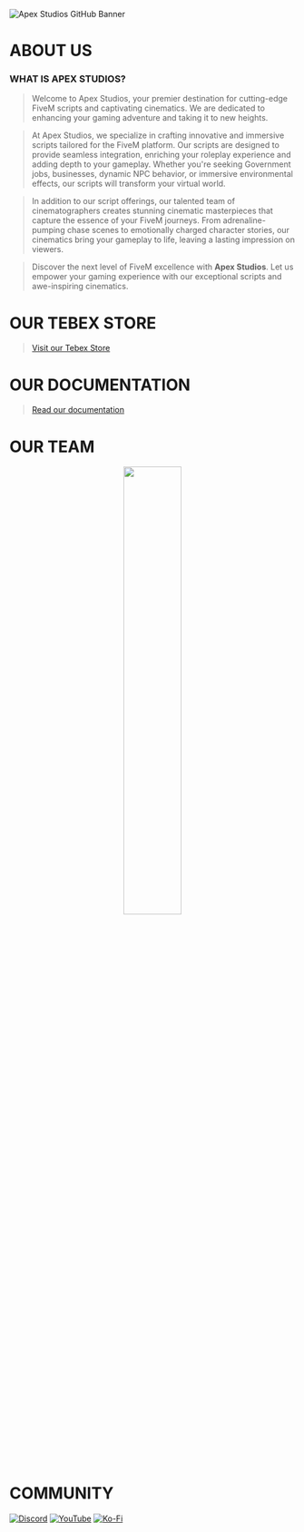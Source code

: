 ![Apex Studios GitHub Banner](https://i.imgur.com/xgEAbgK.png)

# ABOUT US
### WHAT IS APEX STUDIOS?
> Welcome to Apex Studios, your premier destination for cutting-edge FiveM scripts and captivating cinematics. We are dedicated to enhancing your gaming adventure and taking it to new heights.

> At Apex Studios, we specialize in crafting innovative and immersive scripts tailored for the FiveM platform. Our scripts are designed to provide seamless integration, enriching your roleplay experience and adding depth to your gameplay. Whether you're seeking Government jobs, businesses, dynamic NPC behavior, or immersive environmental effects, our scripts will transform your virtual world.

> In addition to our script offerings, our talented team of cinematographers creates stunning cinematic masterpieces that capture the essence of your FiveM journeys. From adrenaline-pumping chase scenes to emotionally charged character stories, our cinematics bring your gameplay to life, leaving a lasting impression on viewers.

> Discover the next level of FiveM excellence with **Apex Studios**. Let us empower your gaming experience with our exceptional scripts and awe-inspiring cinematics.

# OUR TEBEX STORE
> [Visit our Tebex Store](https://astudios.tebex.io)

# OUR DOCUMENTATION
> [Read our documentation](https://apexstudios.gitbook.io/docs/)

# OUR TEAM
<div align="center">
        <a href="https://ko-fi.com/aqade"><img width="45%" src="https://github-readme-stats.vercel.app/api?username=aqade&layout=compact&theme=react&hide_border=true&show_icons=true"/></a>
</div>

# COMMUNITY
[![Discord](https://img.shields.io/badge/Discord-%237289DA.svg?style=for-the-badge&logo=discord&logoColor=white)](https://discord.gg/apexstudios)
[![YouTube](https://img.shields.io/badge/YouTube-%23FF0000.svg?style=for-the-badge&logo=YouTube&logoColor=white)](https://www.youtube.com/@apexstudiosyt)
[![Ko-Fi](https://img.shields.io/badge/Ko--fi-F16061?style=for-the-badge&logo=ko-fi&logoColor=white)](https://ko-fi.com/aqade)
